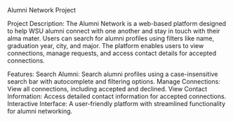 Alumni Network Project

Project Description:
The Alumni Network is a web-based platform designed to help WSU alumni connect with one another and stay in touch with their alma mater. Users can search for alumni profiles
using filters like name, graduation year, city, and major. The platform enables users to view connections, manage requests, and access contact details for accepted connections.

Features:
Search Alumni: Search alumni profiles using a case-insensitive search bar with autocomplete and filtering options.
Manage Connections: View all connections, including accepted and declined.
View Contact Information: Access detailed contact information for accepted connections.
Interactive Interface: A user-friendly platform with streamlined functionality for alumni networking.
